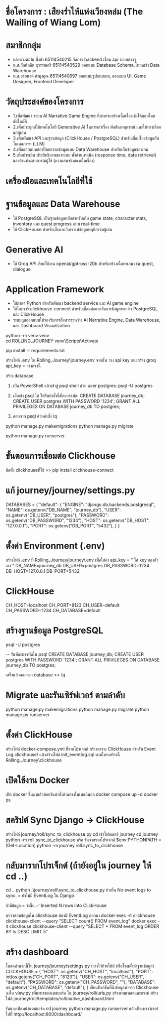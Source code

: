 # ชื่อโครงการ : เสียงร่ำไห้แห่งเวียงหล่ม (The Wailing of Wiang Lom)

#  สมาชิกกลุ่ม 
- นายดวงตะวัน สิ่งส่า 65114540215 จัดการ backend เชื่อม api  ระบบต่างๆ
- น.ส.ลัลน์ลลิต สุวรรณศรี 65114540529 ออกแบบ Database Schema,โหลดเข้า Data Warehouse
- น.ส.อรอนงค์ คำมุงคุณ 65114540697 ออกแบบรูปแบบเกม, ออกแบบ UI, Game Designer, Frontend Developer 

# วัตถุประสงค์ของโครงการ
- 1.เพื่อพัฒนา ระบบ AI Narrative Game Engine ที่สามารถสร้างเนื้อเรื่องเชิงโต้ตอบโดยอัตโนมัติ
- 2.เพื่อประยุกต์ใช้เทคโนโลยี Generative AI ในการเล่าเรื่อง ตัดสินเหตุการณ์ และให้ทางเลือกแก่ผู้เล่น
- 3.เพื่อพัฒนา API และฐานข้อมูล (ClickHouse / PostgreSQL) สำหรับเชื่อมโยงข้อมูลกับโมเดลภาษา (LLM)
- 4.เพื่อออกแบบสถาปัตยกรรมข้อมูลแบบ Data Warehouse สำหรับเก็บข้อมูลของเกม
- 5.เพื่อประเมิน ประสิทธิภาพของระบบ ทั้งด้านเทคนิค (response time, data retrieval) และด้านประสบการณ์ผู้ใช้ (ความสมจริงของเนื้อเรื่อง)

# เครื่องมือและเทคโนโลยีที่ใช้

# ฐานข้อมูลและ Data Warehouse
- ใช้ PostgreSQL เป็นฐานข้อมูลหลักสำหรับเก็บ game state, character stats, inventory และ quest progress แบบ real-time
- ใช้ ClickHouse สำหรับเก็บและวิเคราะห์ข้อมูลพฤติกรรมผู้เล่น

# Generative AI
- ใช้ Groq API เรียกใช้งาน openai/gpt-oss-20b  สำหรับสร้างเนื้อหาเกม เช่น quest, dialogue

# Application Framework
- ใช้ภาษา Python สำหรับพัฒนา backend service และ AI game engine
- ใช้ไลบรารี clickhouse-connect สำหรับเชื่อมต่อและจัดการข้อมูลระหว่าง PostgreSQL และ ClickHouse
- ระบบถูกออกแบบให้รองรับการสื่อสารระหว่าง AI Narrative Engine, Data Warehouse, และ Dashboard Visualization
  
python -m venv venv  
cd ROLLING_JOURNEY
venv\Scripts\Activate

pip install -r requirements.txt

สร้างไฟล์ .env ใน Rolling_Journey\journey\.env จากนั้น วาง api key แนะสร้าง groq
api_key = วางตรงนี้


สร้าง database 

1. เปิด PowerShell แล้วเข้าสู่ psql shell ด้วย user postgres:
psql -U postgres

2. เมื่อเข้า psql ได้ ให้รันคำสั่งนี้ทีละบรรทัด:
CREATE DATABASE journey_db;
CREATE USER postgres WITH PASSWORD '1234'; 
GRANT ALL PRIVILEGES ON DATABASE journey_db TO postgres;

3. ออกจาก psql ด้วยคำสั่ง
\q

python manage.py makemigrations
python manage.py migrate

python manage.py runserver 


# ขั้นตอนการเชื่อมต่อ Clickhouse

ติดตั้ง clickhouseที่ใช้ >> pip install clickhouse-connect

# แก้ journey/journey/settings.py
DATABASES = {
    "default": {
        "ENGINE": "django.db.backends.postgresql",
        "NAME": os.getenv("DB_NAME", "journey_db"),
        "USER": os.getenv("DB_USER", "postgres"),
        "PASSWORD": os.getenv("DB_PASSWORD", "1234"),
        "HOST": os.getenv("DB_HOST", "127.0.0.1"),
        "PORT": os.getenv("DB_PORT", "5432"),
    }
}

# ตั้งค่า Environment (.env)
สร้างไฟล์ .env ที่ Rolling_Journey/journey/.env
เพื่อใส่ค่า api_key = " ใส่ key ของตัวเอง "
DB_NAME=journey_db
DB_USER=postgres
DB_PASSWORD=1234
DB_HOST=127.0.0.1
DB_PORT=5432

# ClickHouse
CH_HOST=localhost
CH_PORT=8123
CH_USER=default
CH_PASSWORD=1234
CH_DATABASE=default

# สร้างฐานข้อมูล PostgreSQL
psql -U postgres

-- รันทีละบรรทัดใน psql
CREATE DATABASE journey_db;
CREATE USER postgres WITH PASSWORD '1234';
GRANT ALL PRIVILEGES ON DATABASE journey_db TO postgres;

เสร็จแล้วออกจาก database >> \q

# Migrate และรันเซิร์ฟเวอร์ ตามลำดับ 
python manage.py makemigrations
python manage.py migrate
python manage.py runserver

#  ตั้งค่า ClickHouse
สร้างไฟล์ docker-compose.yml ที่รากโปรเจกต์ 
สร้างตาราง ClickHouse สำหรับ Event Log
clickhouse/ แล้วสร้างไฟล์ init_eventlog.sql ตามโครงสร้างนี้ Rolling_Journey\clickhouse 

# เปิดใช้งาน Docker 
เปิด docker ขึ้นมาแล้วค่อยรันคำสั่งด้านล่างในเทอมินอล
docker compose up -d
docker ps

# สคริปต์ Sync Django → ClickHouse
สร้างไฟล์ journey/roll/sync_to_clickhouse.py
cd เข้าโฟลเดอร์ journey
cd journey
python -m roll.sync_to_clickhouse
หรือ 
รันจากรากโปรเจกต์
$env:PYTHONPATH = (Get-Location)
python -m journey.roll.sync_to_clickhouse

# กลับมารากโปรเจ็กต์ (ถ้ายังอยู่ใน journey ให้ cd ..)
cd ..
python .\journey\roll\sync_to_clickhouse.py
ถ้าเห็น No event logs to sync. = ยังไม่มี EventLog ใน Django

ถ้ามีข้อมูล = จะขึ้น ✅ Inserted N rows into ClickHouse

ตรวจสอบข้อมูลใน clickhouse ต้องมี EventLog ออกมา 
docker exec -it clickhouse clickhouse-client --query "SELECT count() FROM event_log"
docker exec -it clickhouse clickhouse-client --query "SELECT * FROM event_log ORDER BY ts DESC LIMIT 5"

# สร้าง dashboard

โหลดค่าพวกนี้ใน journey/journey/settings.py
(วางไว้ท้ายไฟล์ หรือโซนตั้งค่าฐานข้อมูล)
CLICKHOUSE = {
    "HOST": os.getenv("CH_HOST", "localhost"),
    "PORT": int(os.getenv("CH_PORT", "8123")),
    "USER": os.getenv("CH_USER", "default"),
    "PASSWORD": os.getenv("CH_PASSWORD", ""),
    "DATABASE": os.getenv("CH_DATABASE", "default"),
}
เขียนฟังก์ชันที่ดึงข้อมูลมาจาก Clickhouse ลงใน view.py
เพิ่มพาธของแดชบอร์ด ใน journey/roll/urls.py
สร้างเทมเพลตและกราฟ สร้างไฟล์ journey/roll/templates/roll/native_dashboard.html

รันและเปิดหน้าแดชบอร์ด
cd journey
python manage.py runserver 
แล้วเปิดเบราว์เซอร์ไปที่ http://localhost:8000/dashboard/

